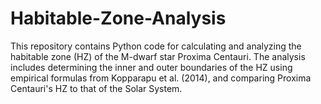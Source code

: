 # Habitable-Zone-Analysis
This repository contains Python code for calculating and analyzing the habitable zone (HZ) of the M-dwarf star Proxima Centauri. The analysis includes determining the inner and outer boundaries of the HZ using empirical formulas from Kopparapu et al. (2014), and comparing Proxima Centauri's HZ to that of the Solar System.
